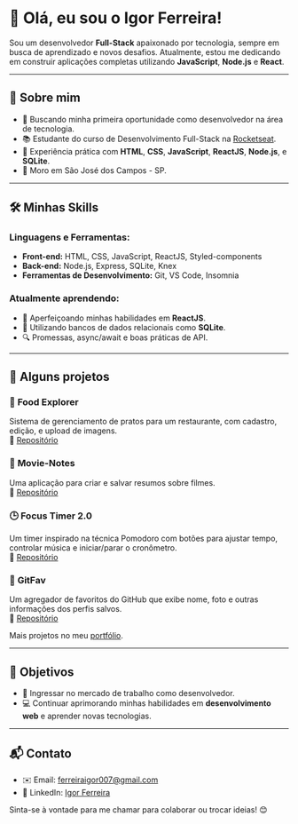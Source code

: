 # 👋 Olá, eu sou o Igor Ferreira!

Sou um desenvolvedor **Full-Stack** apaixonado por tecnologia, sempre em busca de aprendizado e novos desafios. Atualmente, estou me dedicando em construir aplicações completas utilizando **JavaScript**, **Node.js** e **React**.

---

## 🌟 Sobre mim

- 🚀 Buscando minha primeira oportunidade como desenvolvedor na área de tecnologia.
- 📚 Estudante do curso de Desenvolvimento Full-Stack na [Rocketseat](https://www.rocketseat.com.br/).
- 🔧 Experiência prática com **HTML**, **CSS**, **JavaScript**, **ReactJS**, **Node.js**, e **SQLite**.
- 📍 Moro em São José dos Campos - SP.

---

## 🛠️ Minhas Skills

### Linguagens e Ferramentas:
- **Front-end:** HTML, CSS, JavaScript, ReactJS, Styled-components
- **Back-end:** Node.js, Express, SQLite, Knex
- **Ferramentas de Desenvolvimento:** Git, VS Code, Insomnia

### Atualmente aprendendo:
- 🚀 Aperfeiçoando minhas habilidades em **ReactJS**.
- 💾 Utilizando bancos de dados relacionais como **SQLite**.
- 🔍 Promessas, async/await e boas práticas de API.

---

## 🚀 Alguns projetos

### 🍴 **Food Explorer**
Sistema de gerenciamento de pratos para um restaurante, com cadastro, edição, e upload de imagens.  
🔗 [Repositório](https://github.com/igorferreira007/food-explorer-frontend)

### 🎥 **Movie-Notes**
Uma aplicação para criar e salvar resumos sobre filmes.  
🔗 [Repositório](https://github.com/igorferreira007/Movie-Notes)

### 🕒 **Focus Timer 2.0**
Um timer inspirado na técnica Pomodoro com botões para ajustar tempo, controlar música e iniciar/parar o cronômetro.  
🔗 [Repositório](https://github.com/igorferreira007/Focus-Time-2.0)

### 🔮 **GitFav**
Um agregador de favoritos do GitHub que exibe nome, foto e outras informações dos perfis salvos.  
🔗 [Repositório](https://github.com/igorferreira007/GitFav)

Mais projetos no meu [portfólio](https://github.com/igorferreira007?tab=repositories).

---

## 🎯 Objetivos

- 💼 Ingressar no mercado de trabalho como desenvolvedor.
- 💻 Continuar aprimorando minhas habilidades em **desenvolvimento web** e aprender novas tecnologias.

---

## 📬 Contato

- ✉️ Email: [ferreiraigor007@gmail.com](mailto:ferreiraigor007@gmail.com)
- 💼 LinkedIn: [Igor Ferreira](https://www.linkedin.com/in/ferreira-igor/)

Sinta-se à vontade para me chamar para colaborar ou trocar ideias! 😊
